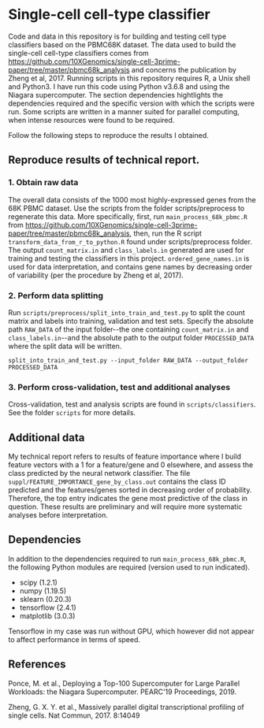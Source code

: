 # Single-cell cell-type classifier

Code and data in this repository is for building and testing cell type classifiers based on the PBMC68K dataset.  The data used to build the single-cell cell-type classifiers comes from https://github.com/10XGenomics/single-cell-3prime-paper/tree/master/pbmc68k_analysis and concerns the publication by Zheng et al, 2017.  Running scripts in this repository requires R, a Unix shell and Python3.  I have run this code using Python v3.6.8 and using the Niagara supercomputer.  The section dependencies hightlights the dependencies required and the specific version with which the scripts were run.  Some scripts are written in a manner suited for parallel computing, when intense resources were found to be required.

Follow the following steps to reproduce the results I obtained.

## Reproduce results of technical report.
### 1. Obtain raw data

The overall data consists of the 1000 most highly-expressed genes from the 68K PBMC dataset.  Use the scripts from the folder scripts/preprocess to regenerate this data.  More specifically, first, run ``main_process_68k_pbmc.R`` from https://github.com/10XGenomics/single-cell-3prime-paper/tree/master/pbmc68k_analysis, then, run the R script ``transform_data_from_r_to_python.R`` found under scripts/preprocess folder.  The output ``count_matrix.in`` and ``class_labels.in`` generated are used for training and testing the classifiers in this project.  ``ordered_gene_names.in`` is used for data interpretation, and contains gene names by decreasing order of variability (per the procedure by Zheng et al, 2017).

### 2. Perform data splitting

Run ``scripts/preprocess/split_into_train_and_test.py`` to split the count matrix and labels into training, validation and test sets.  Specify the absolute path ``RAW_DATA`` of the input folder--the one containing ``count_matrix.in`` and ``class_labels.in``--and the absolute path to the output folder ``PROCESSED_DATA`` where the split data will be written.

```
split_into_train_and_test.py --input_folder RAW_DATA --output_folder PROCESSED_DATA  
````

### 3. Perform cross-validation, test and additional analyses

Cross-validation, test and analysis scripts are found in ``scripts/classifiers``.  See the folder ``scripts`` for more details.

## Additional data

My technical report refers to results of feature importance where I build feature vectors with a 1 for a feature/gene and 0 elsewhere, and assess the class predicted by the neural network classifier.  The file ``suppl/FEATURE_IMPORTANCE_gene_by_class.out`` contains the class ID predicted and the features/genes sorted in decreasing order of probability.  Therefore, the top entry indicates the gene most predictive of the class in question.  These results are preliminary and will require more systematic analyses before interpretation. 

## Dependencies

In addition to the dependencies required to run ``main_process_68k_pbmc.R``, the following Python modules are required (version used to run indicated).

- scipy (1.2.1)
- numpy (1.19.5)
- sklearn (0.20.3)
- tensorflow (2.4.1)
- matplotlib (3.0.3)

Tensorflow in my case was run without GPU, which however did not appear to affect performance in terms of speed.

## References

Ponce, M. et al., Deploying a Top-100 Supercomputer for Large Parallel Workloads: the Niagara Supercomputer. PEARC'19 Proceedings, 2019.

Zheng, G. X. Y. et al., Massively parallel digital transcriptional profiling of single cells. Nat Commun, 2017. 8:14049